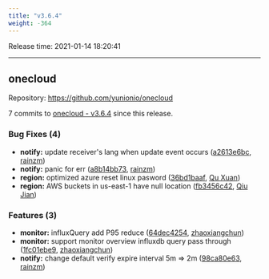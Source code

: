 ```yaml
---
title: "v3.6.4"
weight: -364
---
```


Release time: 2021-01-14 18:20:41

---
## onecloud

Repository: https://github.com/yunionio/onecloud

7 commits to [onecloud - v3.6.4] since this release.

### Bug Fixes (4)
- **notify:** update receiver's lang when update event occurs ([a2613e6bc](https://github.com/yunionio/onecloud/commit/a2613e6bce582256322511f1cd534fd0103d46c1), [rainzm](mailto:mjoycarry@gmail.com))
- **notify:** panic for err ([a8b14bb73](https://github.com/yunionio/onecloud/commit/a8b14bb73979199fc96629754a8f46cfe4d9621f), [rainzm](mailto:mjoycarry@gmail.com))
- **region:** optimized azure reset linux pasword ([36bd1baaf](https://github.com/yunionio/onecloud/commit/36bd1baafe9102bc07f892c37a44d16e5a066dec), [Qu Xuan](mailto:quxuan@yunionyun.com))
- **region:** AWS buckets in us-east-1 have null location ([fb3456c42](https://github.com/yunionio/onecloud/commit/fb3456c42d4d1034aa5fff7474a2886b72384dbd), [Qiu Jian](mailto:qiujian@yunionyun.com))

### Features (3)
- **monitor:** influxQuery add P95 reduce ([64dec4254](https://github.com/yunionio/onecloud/commit/64dec4254f1e4de05a2286d605de461309cde9a1), [zhaoxiangchun](mailto:1422928955@qq.com))
- **monitor:** support monitor overview influxdb query pass through ([1fc01ebe9](https://github.com/yunionio/onecloud/commit/1fc01ebe946ed29e916298021ce2eb21e0f25153), [zhaoxiangchun](mailto:1422928955@qq.com))
- **notify:** change default verify expire interval 5m => 2m ([98ca80e63](https://github.com/yunionio/onecloud/commit/98ca80e63033bdd179e25b19c43e9ddd79e3631e), [rainzm](mailto:mjoycarry@gmail.com))

[onecloud - v3.6.4]: https://github.com/yunionio/onecloud/compare/v3.6.3...v3.6.4

